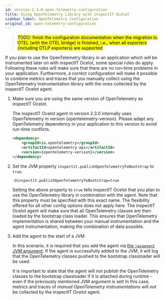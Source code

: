 ```yaml
---
id: version-2.3.0-open-telemetry-configuration
title: Using OpenTelemetry Library with inspectIT Ocelot
sidebar_label: OpenTelemetry Configuration
original_id: open-telemetry-configuration
---
```


><mark> TODO: finish the configuration documentation when the migration to OTEL (with the OTEL bridge) is finished, i.e., when all exporters (including OTLP exporters) are supported
</mark>
If you plan to use the OpenTelemetry library in an application which will be instrumented later on with inspectIT Ocelot, some special rules do apply.
Following these rules will make sure that there are no run-time problems in your application.
Furthermore, a correct configuration will make it possible to combine metrics and traces that you manually collect using the OpenTelemetry instrumentation library with the ones collected by the inspectIT Ocelot agent.

1. Make sure you are using the same version of OpenTelemetry as inspectIT Ocelot.

   The inspectIT Ocelot agent in version 2.3.0 internally uses OpenTelemetry in version {opentelemetry-version}. Please adapt any OpenTelemetry dependency in your application to this version to avoid run-time conflicts.
   ```XML
   <dependency>
       <groupId>io.opentelemetry</groupId>
       <artifactId>opentelemetry-api</artifactId>
       <version>{opentelemetry-version}</version>
   </dependency>
   ```

2. Set the JVM property `inspectit.publishOpenTelemetryToBootstrap` to `true`.

   ```
   -Dinspectit.publishOpenTelemetryToBootstrap=true
   ```

   Setting the above property to `true` tells inspectIT Ocelot that you plan to use the OpenTelemetry library in combination with the agent. Note that this property must be specified with this exact name. The flexibility offered for all other config options does not apply here. The inspectIT Ocelot agent will make sure that all OpenTelemetry classes are then loaded by the bootstrap class loader. This ensures that OpenTelemetry implementation is shared between your manual instrumentation and the agent instrumentation, making the combination of data possible.

3. Add the agent to the start of a JVM

   In this scenario, it is required that you add the agent via [the `javaagent` JVM argument](getting-started/installation.md#adding-the-agent-to-a-jvm). If the agent is successfully added to the JVM, it will log that the OpenTelemetry classes pushed to the bootstrap classloader will be used.

   It is important to state that the agent will *not* publish the OpenTelemetry classes to the bootstrap classloader if it is attached during runtime – even if the previously mentioned JVM argument is set! In this case, metrics and traces of *manual OpenTelemetry instrumentations* will *not* be collected by the inspectIT Ocelot agent.